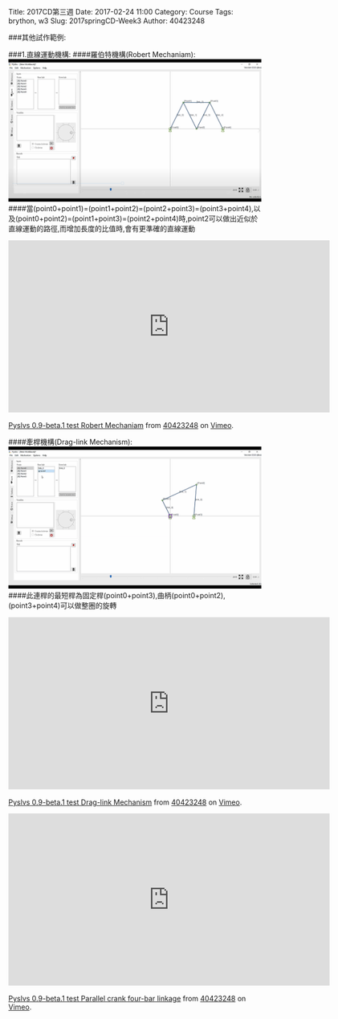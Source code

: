 Title: 2017CD第三週
Date: 2017-02-24 11:00
Category: Course
Tags: brython, w3
Slug: 2017springCD-Week3
Author: 40423248


###其他試作範例:

###1.直線運動機構:
####羅伯特機構(Robert Mechaniam):
<img src="./../data/P/201.png" width="1100" />
####當(point0+point1)=(point1+point2)=(point2+point3)=(point3+point4),以及(point0+point2)=(point1+point3)=(point2+point4)時,point2可以做出近似於直線運動的路徑,而增加長度的比值時,會有更準確的直線運動
<iframe src="https://player.vimeo.com/video/244522382" width="640" height="343" frameborder="0" webkitallowfullscreen mozallowfullscreen allowfullscreen></iframe>
<p><a href="https://vimeo.com/244522382">Pyslvs 0.9-beta.1 test Robert Mechaniam</a> from <a href="https://vimeo.com/user46447136">40423248</a> on <a href="https://vimeo.com">Vimeo</a>.</p>

####牽桿機構(Drag-link Mechanism):
<img src="./../data/P/202.png" width="1100" />
####此連桿的最短桿為固定桿(point0+point3),曲柄(point0+point2),(point3+point4)可以做整圈的旋轉
<iframe src="https://player.vimeo.com/video/244522368" width="640" height="343" frameborder="0" webkitallowfullscreen mozallowfullscreen allowfullscreen></iframe>
<p><a href="https://vimeo.com/244522368">Pyslvs 0.9-beta.1 test Drag-link Mechanism</a> from <a href="https://vimeo.com/user46447136">40423248</a> on <a href="https://vimeo.com">Vimeo</a>.</p>


<iframe src="https://player.vimeo.com/video/244522379" width="640" height="343" frameborder="0" webkitallowfullscreen mozallowfullscreen allowfullscreen></iframe>
<p><a href="https://vimeo.com/244522379">Pyslvs 0.9-beta.1 test Parallel crank four-bar linkage</a> from <a href="https://vimeo.com/user46447136">40423248</a> on <a href="https://vimeo.com">Vimeo</a>.</p>

